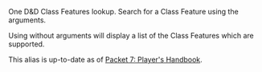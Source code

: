 One D&D Class Features lookup. Search for a Class Feature using the arguments.

Using without arguments will display a list of the Class Features which are supported.

This alias is up-to-date as of [Packet 7: Player's Handbook](https://www.dndbeyond.com/sources/ua/ph-playtest-7).